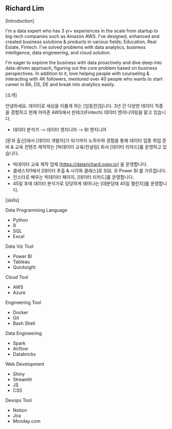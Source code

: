 ## Richard Lim

[Introduction]

I'm a data expert who has 3 yr+ experiences in the scale from startup to big-tech companies such as Amazon AWS. I've designed, enhanced and created business solutions & products in various fields; Education, Real Estate, Fintech. I've solved problems with data analytics, business intelligence, data engineering, and cloud solution.

I'm eager to explore the business with data proactively and dive deep into data-driven approach, figuring out the core problem based on business perspectives. In addition to it, love helping people with counseling & interacting with 4K followers, mentored over 40 people who wants to start career in BA, DS, DE and break into analytics easily.

[소개]

안녕하세요. 데이터로 세상을 이롭게 하는 [임동찬]입니다.
3년 간 다양한 데이터 직종을 경험하고 현재 아마존 AWS에서 핀테크(Fintech) 데이터 엔지니어링을 맡고 있습니다.

- 데이터 분석가 -> 데이터 엔지니어 -> BI 엔지니어

[문과 출신]에서 [데이터 개발자]가 되기까지 노하우와 경험을 통해 데이터 업종 취업 준비 & 교육 컨텐츠 제작하는 
[빅데이터 교육/컨설팅] 회사 [데이터 리차드]를 운영하고 있습니다.

- 빅데이터 교육 제작 업체 [https://datarichard.oopy.io] 을 운영합니다. 
- 클래스101에서 [데이터 추출 & 시각화 클래스]로 SQL 과 Power BI 를 가르칩니다.
- 인스타로 배우는 빅데이터 페이지, [데이터 리차드]를 운영합니다.
- 45일 후에 데이터 분석가로 당당하게 태어나는 [데분당태 45일 챌린지]를 운영합니다.

[skills]

Data Programming Language
- Python
- R
- SQL
- Excel

Data Viz Tool
- Power BI
- Tableau
- Quicksight

Cloud Tool
- AWS
- Azure

Engineering Tool
- Docker
- Git
- Bash Shell

Data Engineering
- Spark
- Airflow
- Databricks

Web Development
- Shiny
- Streamlit
- JS
- CSS

Devops Tool
- Notion
- Jira
- Monday.com
